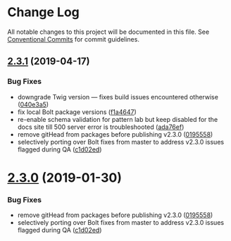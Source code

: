 # Change Log

All notable changes to this project will be documented in this file.
See [Conventional Commits](https://conventionalcommits.org) for commit guidelines.

## [2.3.1](https://github.com/bolt-design-system/bolt/tree/master/packages/core-php/compare/v2.2.2...v2.3.1) (2019-04-17)


### Bug Fixes

* downgrade Twig version — fixes build issues encountered otherwise ([040e3a5](https://github.com/bolt-design-system/bolt/tree/master/packages/core-php/commit/040e3a5))
* fix local Bolt package versions ([f1a4647](https://github.com/bolt-design-system/bolt/tree/master/packages/core-php/commit/f1a4647))
* re-enable schema validation for pattern lab but keep disabled for the docs site till 500 server error is troubleshooted ([ada76ef](https://github.com/bolt-design-system/bolt/tree/master/packages/core-php/commit/ada76ef))
* remove gitHead from packages before publishing v2.3.0 ([0195558](https://github.com/bolt-design-system/bolt/tree/master/packages/core-php/commit/0195558))
* selectively porting over Bolt fixes from master to address v2.3.0 issues flagged during QA ([c1d02ed](https://github.com/bolt-design-system/bolt/tree/master/packages/core-php/commit/c1d02ed))





# [2.3.0](https://github.com/bolt-design-system/bolt/tree/master/packages/core-php/compare/v2.3.0-rc.0...v2.3.0) (2019-01-30)


### Bug Fixes

* remove gitHead from packages before publishing v2.3.0 ([0195558](https://github.com/bolt-design-system/bolt/tree/master/packages/core-php/commit/0195558))
* selectively porting over Bolt fixes from master to address v2.3.0 issues flagged during QA ([c1d02ed](https://github.com/bolt-design-system/bolt/tree/master/packages/core-php/commit/c1d02ed))
